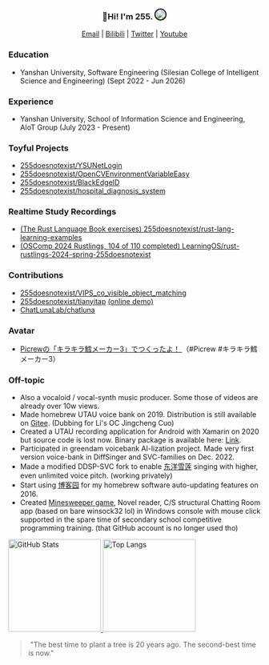 <h3 align="center">
  👋Hi! I'm 255. <img src="https://avatars.githubusercontent.com/u/19223209?v=4" alt="" size="20" height="20" width="20" style="border: 2px solid black; border-radius: 50%;"></img>
</h3>

<p align="center">
  <a href="mailto:chenyejin2004@stumail.ysu.edu.cn">Email</a> |
  <a href="https://space.bilibili.com/10556301" target="_blank">Bilibili</a> |
  <a href="https://twitter.com/255p_twi" target="_blank">Twitter</a> |
  <a href="https://www.youtube.com/channel/UCnGsBkjtNacIi9qX3WbU20Q" target="_blank">Youtube</a>
</p>

### Education

- Yanshan University, Software Engineering (Silesian College of Intelligent Science and Engineering) (Sept 2022 - Jun 2026)

### Experience

- Yanshan University, School of Information Science and Engineering, AIoT Group (July 2023 - Present)

### Toyful Projects

- [255doesnotexist/YSUNetLogin](https://github.com/255doesnotexist/YSUNetLogin)
- [255doesnotexist/OpenCVEnvironmentVariableEasy](https://github.com/255doesnotexist/OpenCVEnvironmentVariableEasy)
- [255doesnotexist/BlackEdgeID](https://github.com/255doesnotexist/BlackEdgeID)
- [255doesnotexist/hospital_diagnosis_system](https://github.com/255doesnotexist/hospital_diagnosis_system)

### Realtime Study Recordings
- [(The Rust Language Book exercises) 255doesnotexist/rust-lang-learning-examples](https://github.com/255doesnotexist/rust-lang-learning-examples)
- [(OSComp 2024 Rustlings, 104 of 110 completed) LearningOS/rust-rustlings-2024-spring-255doesnotexist](https://github.com/LearningOS/rust-rustlings-2024-spring-255doesnotexist)

### Contributions

- [255doesnotexist/VIPS_co_visible_object_matching](https://github.com/255doesnotexist/VIPS_co_visible_object_matching) 
- [255doesnotexist/tianyitap](https://github.com/255doesnotexist/tianyitap)
  [(online demo)](https://tianyitap.vercel.app)
- [ChatLunaLab/chatluna](https://github.com/ChatLunaLab/chatluna)

### Avatar 

- [Picrewの「キラキラ鱈メーカー3」でつくったよ！ ](https://picrew.me/share?cd=6oEa93XYuq) （#Picrew #キラキラ鱈メーカー3） 

### Off-topic

- Also a vocaloid / vocal-synth music producer. Some those of videos are already over 10w views.
- Made homebrew UTAU voice bank on 2019. Distribution is still available on [Gitee](https://pfasoffical.gitee.io/). (Dubbing for Li's OC Jingcheng Cuo)
- Created a UTAU recording application for Android with Xamarin on 2020 but source code is lost now. Binary package is available here: [Link](is-going-to-fill-later).
- Participated in greendam voicebank AI-lization project. Made very first version voice-bank in DiffSinger and SVC-families on Dec. 2022.
- Made a modified DDSP-SVC fork to enable [东洋雪莲](https://www.bilibili.com/video/BV1NV411F7Z9/) singing with higher, even unlimited voice pitch. (working privately)
- Start using [博客园](https://www.cnblogs.com/CodeBuilder/p/6158435.html) for my homebrew software auto-updating features on 2016.
- Created [Minesweeper game](https://github.com/lvneg1/minesweeper-in-cmd), Novel reader, C/S structural Chatting Room app (based on bare winsock32 lol) in Windows console with mouse click supported in the spare time of secondary school competitive programming training. (that GitHub account is no longer used tho)

<span>
  <a href="https://www.github.com/255doesnotexist">
     <img src="https://github-readme-stats.vercel.app/api?username=255doesnotexist&show_icons=true&layout=compact&count_private=true&hide_title=true&theme=default" alt="GitHub Stats" height="185px" />
     <img src="https://github-readme-stats-one-bice.vercel.app/api/top-langs/?username=255doesnotexist&layout=compact&langs_count=8" alt="Top Langs" height="185px" />
  </a>
</span>

> ‍
> "The best time to plant a tree is 20 years ago. The second-best time is now."
> ‍